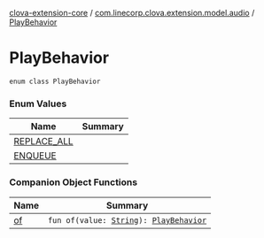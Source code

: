 [clova-extension-core](../../index.md) / [com.linecorp.clova.extension.model.audio](../index.md) / [PlayBehavior](./index.md)

# PlayBehavior

`enum class PlayBehavior`

### Enum Values

| Name | Summary |
|---|---|
| [REPLACE_ALL](-r-e-p-l-a-c-e_-a-l-l.md) |  |
| [ENQUEUE](-e-n-q-u-e-u-e.md) |  |

### Companion Object Functions

| Name | Summary |
|---|---|
| [of](of.md) | `fun of(value: `[`String`](https://kotlinlang.org/api/latest/jvm/stdlib/kotlin/-string/index.html)`): `[`PlayBehavior`](./index.md) |
